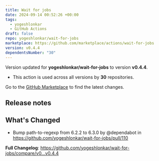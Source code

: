 ```yaml
---
title: Wait for jobs
date: 2024-09-14 00:52:26 +00:00
tags:
  - yogeshlonkar
  - GitHub Actions
draft: false
repo: yogeshlonkar/wait-for-jobs
marketplace: https://github.com/marketplace/actions/wait-for-jobs
version: v0.4.4
dependentsNumber: "30"
---
```



Version updated for **yogeshlonkar/wait-for-jobs** to version **v0.4.4**.
- This action is used across all versions by **30** repositories.

Go to the [GitHub Marketplace](https://github.com/marketplace/actions/wait-for-jobs) to find the latest changes.

## Release notes

## What's Changed
* Bump path-to-regexp from 6.2.2 to 6.3.0 by @dependabot in https://github.com/yogeshlonkar/wait-for-jobs/pull/110


**Full Changelog**: https://github.com/yogeshlonkar/wait-for-jobs/compare/v0...v0.4.4
